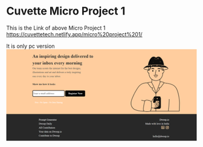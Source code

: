 
# Cuvette Micro Project 1

This is the Link of above Micro Project 1 
https://cuvettetech.netlify.app/micro%20project%201/

It is only pc version
![Logo](https://raw.githubusercontent.com/AJIT-KUMAR-PANDIT/Cuvette-Tech/main/Micro%20Project%201/img/Micro%20Project%201%20Screenshot%20.png)

